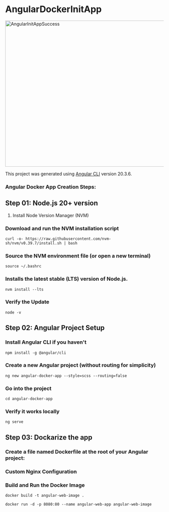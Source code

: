 # AngularDockerInitApp

<img width="1129" height="464" alt="AngularInitAppSuccess" src="https://github.com/user-attachments/assets/265ee577-4b2d-4a46-a3b4-2c4730c3516e" />

This project was generated using [Angular CLI](https://github.com/angular/angular-cli) version 20.3.6.

### Angular Docker App Creation Steps:

## Step 01: Node.js 20+ version

1. Install Node Version Manager (NVM)

### Download and run the NVM installation script
```curl -o- https://raw.githubusercontent.com/nvm-sh/nvm/v0.39.7/install.sh | bash```

### Source the NVM environment file (or open a new terminal)
```source ~/.bashrc```

### Installs the latest stable (LTS) version of Node.js.
```nvm install --lts```

### Verify the Update
```node -v```


## Step 02: Angular Project Setup

### Install Angular CLI if you haven't
```npm install -g @angular/cli```

### Create a new Angular project (without routing for simplicity)
```ng new angular-docker-app --style=scss --routing=false```

### Go into the project
```cd angular-docker-app```

### Verify it works locally
```ng serve```

## Step 03: Dockarize the app

### Create a file named Dockerfile at the root of your Angular project:
### Custom Nginx Configuration
### Build and Run the Docker Image

```docker build -t angular-web-image .```

```docker run -d -p 8080:80 --name angular-web-app angular-web-image```




